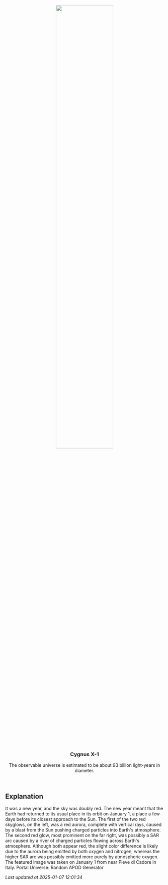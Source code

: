 <p align='center'>
    <img src='https://apod.nasa.gov/apod/image/2501/AuroraSar_Masi_960.jpg' width='60%' />
    <h3 align="center">Cygnus X-1</h3>
    <p align="center">The observable universe is estimated to be about 93 billion light-years in diameter.</p>
</p>
<br/>

Explanation
--
It was a new year, and the sky was doubly red.  The new year meant that the Earth had returned to its usual place in its orbit on January 1, a place a few days before its closest approach to the Sun.  The first of the two red skyglows, on the left, was a red aurora, complete with vertical rays, caused by a blast from the Sun pushing charged particles into Earth's atmosphere.  The second red glow, most prominent on the far right, was possibly a SAR arc caused by a river of charged particles flowing across Earth's atmosphere.  Although both appear red, the slight color difference is likely due to the aurora being emitted by both oxygen and nitrogen, whereas the higher SAR arc was possibly emitted more purely by atmospheric oxygen. The featured image was taken on January 1 from near Pieve di Cadore in Italy.   Portal Universe: Random APOD Generator


*Last updated at 2025-01-07 12:01:34*
